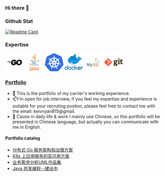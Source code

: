 ### Hi there 👋

<!--
**kevinyan815/kevinyan815** is a ✨ _special_ ✨ repository because its `README.md` (this file) appears on your GitHub profile.

Here are some ideas to get you started:

- 🔭 I’m currently working on ...
- 🌱 I’m currently learning ...
- 👯 I’m looking to collaborate on ...
- 🤔 I’m looking for help with ...
- 💬 Ask me about ...
- 📫 How to reach me: ...
- 😄 Pronouns: ...
- ⚡ Fun fact: ...
-->

### Github Stat
[![Readme Card](https://github-readme-stats.vercel.app/api?username=kevinyan815&show_icons=true&title_color=5e&icon_color=bb2acf&text_color=151515&bg_color=ffffff)](https://github.com/anuraghazra/github-readme-stats)

### Expertise
<code><img height="60" src="https://raw.githubusercontent.com/github/explore/80688e429a7d4ef2fca1e82350fe8e3517d3494d/topics/go/go.png"></code>
<code><img height="60" src="https://raw.githubusercontent.com/github/explore/80688e429a7d4ef2fca1e82350fe8e3517d3494d/topics/java/java.png"></code>
<code><img height="60" src="https://raw.githubusercontent.com/github/explore/80688e429a7d4ef2fca1e82350fe8e3517d3494d/topics/kubernetes/kubernetes.png"></code>
<code><img height="60" src="https://raw.githubusercontent.com/github/explore/80688e429a7d4ef2fca1e82350fe8e3517d3494d/topics/docker/docker.png"></code>
<code><img height="60" src="https://raw.githubusercontent.com/github/explore/80688e429a7d4ef2fca1e82350fe8e3517d3494d/topics/mysql/mysql.png"></code>
<code><img height="60" src="https://raw.githubusercontent.com/github/explore/80688e429a7d4ef2fca1e82350fe8e3517d3494d/topics/git/git.png"></code>

### [Portfolio](https://github.com/kevinyan815/kevinyan815/tree/master/portfolio)
- 🔭 This is the portfolio of my carrier's working experience.
- 📫I'm open for job interview, if you feel my expertise and experience is suitable for your recruting positon, 
please feel free to contact me with the email: keivnyan815@gmail.
- 💬 Cause in daily life & work I mainly use Chinese, so this portfolio will be presented in Chinese language, but actually you can communicate with me in English.

#### Portfolio catalog
- [分布式 Go 服务架构和治理方案](https://github.com/kevinyan815/kevinyan815/tree/master/portfolio/go)
- [K8s 上应用服务的高可用方案](https://github.com/kevinyan815/kevinyan815/blob/master/portfolio/k8s/README.md)
- [业务需求分析UML作品集](https://github.com/kevinyan815/kevinyan815/tree/master/portfolio/uml)
- [Java 并发编程--建设中](https://github.com/kevinyan815/kevinyan815/blob/master/portfolio/java/README.md)


